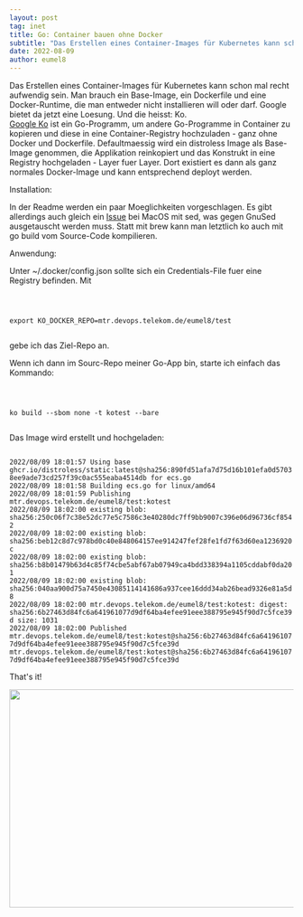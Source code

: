 ```yaml
---
layout: post
tag: inet
title: Go: Container bauen ohne Docker
subtitle: "Das Erstellen eines Container-Images für Kubernetes kann schon mal recht aufwendig sein. Man brauch ein Base-Image, ein Dockerfile und eine Docker-Runtime, die man entweder nicht installieren will oder darf. Google bietet da jetzt eine Loesung. Und die&hellip;"
date: 2022-08-09
author: eumel8
---
```


Das Erstellen eines Container-Images für Kubernetes kann schon mal recht aufwendig sein. Man brauch ein Base-Image, ein Dockerfile und eine Docker-Runtime, die man entweder nicht installieren will oder darf. Google bietet da jetzt eine Loesung. Und die heisst: Ko.
<br/>
<a href="https://github.com/google/ko">Google Ko</a> ist ein Go-Programm, um andere Go-Programme in Container zu kopieren und diese in eine Container-Registry hochzuladen - ganz ohne Docker und Dockerfile. Defaultmaessig wird ein distroless Image als Base-Image genommen, die Applikation reinkopiert und das Konstrukt in eine Registry hochgeladen - Layer fuer Layer. Dort existiert es dann als ganz normales Docker-Image und kann entsprechend deployt werden.

Installation:

In der Readme werden ein paar Moeglichkeiten vorgeschlagen. Es gibt allerdings auch gleich ein <a href="https://github.com/google/ko/issues/553">Issue</a> bei MacOS mit sed, was gegen GnuSed ausgetauscht werden muss. Statt mit brew kann man letztlich ko auch mit go build vom Source-Code kompilieren.

Anwendung:

Unter ~/.docker/config.json sollte sich ein Credentials-File fuer eine Registry befinden. Mit 

<!-- codeblock lang= line=1 --><pre class="codeblock"><code>
export KO_DOCKER_REPO=mtr.devops.telekom.de/eumel8/test
</code></pre><!-- /codeblock -->

gebe ich das Ziel-Repo an. 

Wenn ich dann im Sourc-Repo meiner Go-App bin, starte ich einfach das Kommando:

<!-- codeblock lang= line=1 --><pre class="codeblock"><code>
ko build --sbom none -t kotest --bare
</code></pre><!-- /codeblock -->

Das Image wird erstellt und hochgeladen:

<code>
2022/08/09 18:01:57 Using base ghcr.io/distroless/static:latest@sha256:890fd51afa7d75d16b101efa0d57038ee9ade73cd257f39c0ac555eaba4514db for ecs.go
2022/08/09 18:01:58 Building ecs.go for linux/amd64
2022/08/09 18:01:59 Publishing mtr.devops.telekom.de/eumel8/test:kotest
2022/08/09 18:02:00 existing blob: sha256:250c06f7c38e52dc77e5c7586c3e40280dc7ff9bb9007c396e06d96736cf8542
2022/08/09 18:02:00 existing blob: sha256:beb12c8d7c978bd0c40e848064157ee914247fef28fe1fd7f63d60ea1236920c
2022/08/09 18:02:00 existing blob: sha256:b8b01479b63d4c85f74cbe5abf67ab07949ca4bdd338394a1105cddabf0da201
2022/08/09 18:02:00 existing blob: sha256:040aa900d75a7450e43085114141686a937cee16ddd34ab26bead9326e81a5d8
2022/08/09 18:02:00 mtr.devops.telekom.de/eumel8/test:kotest: digest: sha256:6b27463d84fc6a641961077d9df64ba4efee91eee388795e945f90d7c5fce39d size: 1031
2022/08/09 18:02:00 Published mtr.devops.telekom.de/eumel8/test:kotest@sha256:6b27463d84fc6a641961077d9df64ba4efee91eee388795e945f90d7c5fce39d
mtr.devops.telekom.de/eumel8/test:kotest@sha256:6b27463d84fc6a641961077d9df64ba4efee91eee388795e945f90d7c5fce39d
</code>

That's it!

<img src="/blog/media/quick-uploads/go-container-bauen-ohne-docker/screenshot_2022-08-09_at_18.09.14.png" width="585" height="386"/>
